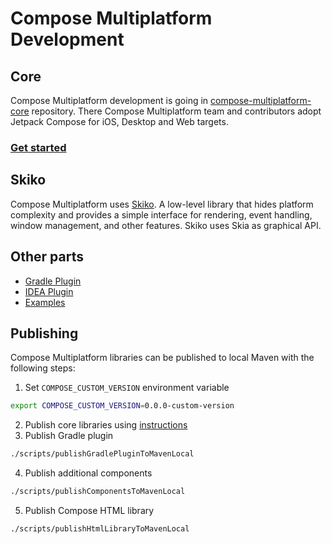 # Compose Multiplatform Development

## Core

Compose Multiplatform development is going
in [compose-multiplatform-core](https://github.com/JetBrains/compose-multiplatform-core) repository.
There Compose Multiplatform team and contributors adopt Jetpack Compose for iOS, Desktop and Web targets.

### [Get started](https://github.com/JetBrains/compose-multiplatform-core/blob/jb-main/MULTIPLATFORM.md)

## Skiko

Compose Multiplatform uses [Skiko](https://github.com/JetBrains/skiko). A low-level library that hides platform
complexity and provides a simple interface for rendering, event handling, window management, and other features. Skiko
uses Skia as graphical API.

## Other parts

- [Gradle Plugin](https://github.com/JetBrains/compose-multiplatform/tree/master/gradle-plugins)
- [IDEA Plugin](https://github.com/JetBrains/compose-multiplatform/tree/master/idea-plugin)
- [Examples](https://github.com/JetBrains/compose-multiplatform/tree/master/examples)

## Publishing

Compose Multiplatform libraries can be published to local Maven with the following steps:

1. Set `COMPOSE_CUSTOM_VERSION` environment variable

```bash
export COMPOSE_CUSTOM_VERSION=0.0.0-custom-version
```

2. Publish core libraries
   using [instructions](https://github.com/JetBrains/compose-multiplatform-core/blob/jb-main/MULTIPLATFORM.md)
3. Publish Gradle plugin

```bash
./scripts/publishGradlePluginToMavenLocal
```

4. Publish additional components
```bash
./scripts/publishComponentsToMavenLocal
```

5. Publish Compose HTML library
```bash
./scripts/publishHtmlLibraryToMavenLocal
```